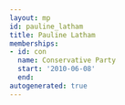 ```yaml
---
layout: mp
id: pauline_latham
title: Pauline Latham
memberships:
- id: con
  name: Conservative Party
  start: '2010-06-08'
  end: 
autogenerated: true
---
```


